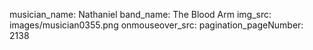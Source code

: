 musician_name: Nathaniel
band_name: The Blood Arm
img_src: images/musician0355.png
onmouseover_src: 
pagination_pageNumber: 2138